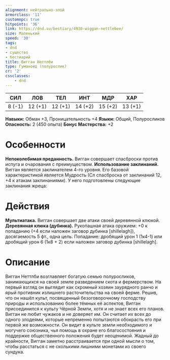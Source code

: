 ```yaml
---
alignment: нейтрально-злой
armorclass: '11'
customnpc: true
hitpoints: '36'
link: https://dnd.su/bestiary/4930-wiggan-nettlebee/
size: Маленький
speed: '30'
tags:
- dnd
- существо
- бестиарий
title: Вигган Неттлби
type: Гуманоид (полурослик)
cr: '2'
cssclasses:
    - dnd
---
```



| СИЛ | ЛОВ | ТЕЛ | ИНТ | МДР | ХАР |
|---|---|---|---|---|---|
| 8 (-1) | 12 (+1) | 12 (+1) | 14 (+2) | 15 (+2) | 13 (+1) |
**Навыки:** Обман +3, Проницательность +4
**Языки:** Общий, Полуросликов
**Опасность:** 2 (450 опыта)
**Бонус Мастерства:** +2


# Особенности
**Непоколебимая преданность.** Вигган совершает спасброски против испуга и очарования с преимуществом.
**Использование заклинаний.** Вигган является заклинателем 4-го уровня. Его базовой характеристикой является Мудрость (Сл спасброска от заклинаний 12, +4 к атакам заклинаниями). У него подготовлены следующие заклинания жреца:


# Действия
**Мультиатака.** Вигган совершает две атаки своей деревянной клюкой.
**Деревянная клюка (дубинка).** Рукопашная атака оружием: +0 к попаданию (+4 если наложен заговор дубинка [shillelagh]), досягаемость 5 фт., одна цель. Попадание: дробящий урон 1 (1к4-1) или дробящий урон 6 (1к8 + 2) если наложен заговор дубинка [shillelagh].


# Описание
Вигган Неттлби возглавляет богатую семью полуросликов, занимающихся на своей земле разведением скота и фермерством. На первый взгляд он выглядит как скромный хозяин заурядного ранчо и ярый противник излишнего расточительства на своей ферме. Решив, что он нашёл культ, посвященный безоговорочному господству природы и использованию более тёмных её аспектов, Вигган присоединился к культу Чёрной Земли, хотя и не знает всех его планов. Вигган не любит чужаков и не доверяет им. Он считает их всех до одного зло­деями, которые непременно попытаются обокрасть его при первой же возможности. Он видит в культе земли необходимого и могучего союзника, чья помощь в охране его благосостояния и поддержке общественного положения будет неоценимой. Жадный до крайности, Вигган заметно расстраивается при одной мысли о том, чтобы расстаться с не­ сколькими лишними монетами из своего сундука.